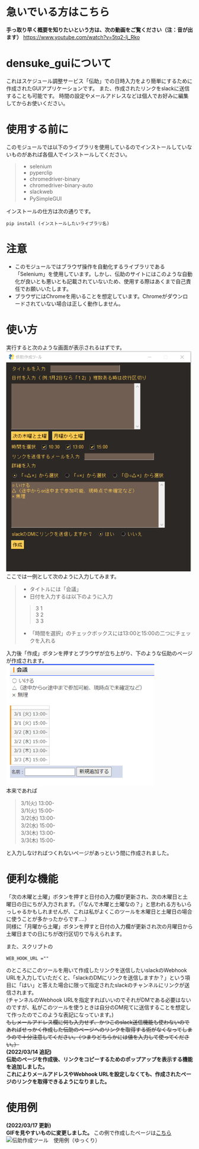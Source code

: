 # 急いでいる方はこちら
**手っ取り早く概要を知りたいという方は、次の動画をご覧ください（注：音が出ます）**
https://www.youtube.com/watch?v=5tq2-lj_Rko
# densuke_guiについて
これはスケジュール調整サービス「伝助」での日時入力をより簡単にするために作成されたGUIアプリケーションです。 
また、作成されたリンクをslackに送信することも可能です。
時間の設定やメールアドレスなどは個人でお好みに編集してからお使いください。
# 使用する前に
このモジュールでは以下のライブラリを使用しているのでインストールしていないものがあれば各個人でインストールしてください。　　
>* selenium
>* pyperclip
>* chromedriver-binary
>* chromedriver-binary-auto
>* slackweb
>* PySimpleGUI　

インストールの仕方は次の通りです。
```
pip install (インストールしたいライブラリ名)
```
# 注意
* このモジュールではブラウザ操作を自動化するライブラリである「Selenium」を使用しています。しかし、伝助のサイトにはこのような自動化が良いとも悪いとも記載されていないため、使用する際はあくまで自己責任でお願いいたします。  
* ブラウザにはChromeを用いることを想定しています。Chromeがダウンロードされていない場合は正しく動作しません。
# 使い方
実行すると次のような画面が表示されるはずです。  
<img src="img/startPNG.PNG" width="500px" alt="スタート画面" title="スタート画面">  
ここでは一例として次のように入力してみます。
>* タイトルには「会議」
>* 日付を入力するは以下のように入力
> >3 1  
3 2  
3 3
>* 「時間を選択」のチェックボックスには13:00と15:00の二つにチェックを入れる  

入力後「作成」ボタンを押すとブラウザが立ち上がり、下のような伝助のページが作成されます。
<img src="img/densuke_example.PNG" width="400px" alt="作成された伝助のページ" title="作成された伝助のページ">  
本来であれば
>3/1(火) 13:00-  
3/1(火) 15:00-  
3/2(水) 13:00-  
3/2(水) 15:00-  
3/3(木) 13:00-  
3/3(木) 15:00-

と入力しなければつくれないページがあっという間に作成されました。

# 便利な機能
「次の木曜と土曜」ボタンを押すと日付の入力欄が更新され、次の木曜日と土曜日の日にちが入力されます。（「なんで木曜と土曜なの？」と思われる方もいらっしゃるかもしれませんが、これは私がよくこのツールを木曜日と土曜日の場合に使うことが多かったからです....）  
同様に「月曜から土曜」ボタンを押すと日付の入力欄が更新され次の月曜日から土曜日までの日にちが改行区切りで与えられます。

また、スクリプトの
```python:
WEB_HOOK_URL =""
```
のところにこのツールを用いて作成したリンクを送信したいslackのWebhook URLを入力していただくと、「slackのDMにリンクを送信しますか？」という項目に「はい」と答えた場合に限って指定されたslackのチャンネルにリンクが送信されます。  
(チャンネルのWebhook URLを指定すればいいのでそれがDMである必要はないのですが、私がこのツールを使うときは自分のDM宛てに送信することを想定して作ったのでこのような表記になっています。)  
~~もしメールアドレス欄に何も入力せず、かつこのslack送信機能も使わないのであればせっかく作成した伝助のページへのリンクを取得する術がなくなってしまうので十分注意してください。（つまりどちらかには値を入力して使ってください。）~~  
**(2022/03/14 追記)  
伝助のページを作成後、リンクをコピーするためのポップアップを表示する機能を追加しました。    
これによりメールアドレスやWebhook URLを設定しなくても、作成されたページのリンクを取得できるようになりました。**
# 使用例
**(2022/03/17 更新)  
GIFを見やすいものに変更しました。** この例で作成したページは[こちら](https://www.densuke.biz/list?cd=9UVskuht76SbTxrp)
<br>
![伝助作成ツール　使用例（ゆっくり）](https://user-images.githubusercontent.com/98263011/158779416-b68b4a61-d452-4851-bccd-186242f16a49.gif)  

